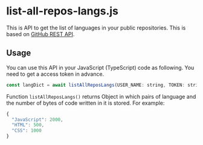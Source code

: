 # list-all-repos-langs.js
This is API to get the list of languages in your public repositories.
This is based on [GitHub REST API](https://docs.github.com/en/rest).

## Usage
You can use this API in your JavaScript (TypeScript) code as following.
You need to get a access token in advance.
```js
const langDict = await listAllReposLangs(USER_NAME: string, TOKEN: string)
```

Function `listAllReposLangs()` returns Object in which pairs of language and the number of bytes of code written in it is stored.
For example:
```js
{
  "JavaScript": 2000,
  "HTML": 500,
  "CSS": 1000
}
```
